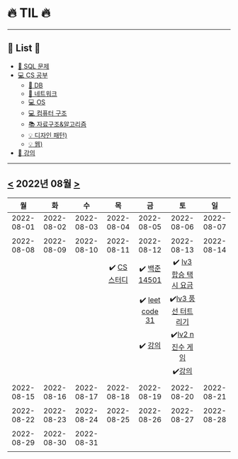 # :fire: TIL :fire:
---
## :cherry_blossom: List :cherry_blossom:
 - [:dolphin: SQL 문제](/SQL)
 - [:computer: CS 공부](/CS%20스터디)
	 - [:floppy_disk: DB](/CS%20스터디/DB)
	 -  [:satellite: 네트워크](/CS%20스터디/네트워크)
	 - [:computer: OS](/CS%20스터디/OS)
	 - [:computer: 컴퓨터 구조](/CS%20스터디/컴퓨터%20구조)
	 - [:books: 자료구조&알고리즘](/CS%20스터디/자료구조)
	 - [:bulb: 디자인 패턴)](/CS%20스터디/디자인%20패턴)
	 - [:bulb: 웹)](/CS%20스터디/웹)
 - [:herb: 강의](/강의)
 ---


## [<](/TIL%20달력/7월) 2022년 08월 [>](#)
|     월     |     화     |     수     |     목     |     금     |     토     |     일     |
|:----------:|:----------:|:----------:|:----------:|:----------:|:----------:|:----------:|
| 2022-08-01 | 2022-08-02 | 2022-08-03 | 2022-08-04 | 2022-08-05 | 2022-08-06 | 2022-08-07 |
|            |            |            |            |            |            |            |
| 2022-08-08 | 2022-08-09 | 2022-08-10 | 2022-08-11 | 2022-08-12 | 2022-08-13 | 2022-08-14 |
|            |            |            |  :heavy_check_mark: [CS 스터디](/CS%20스터디)| :heavy_check_mark: [백준 14501](https://github.com/nh0317/coding-test/tree/main/%EB%B0%B1%EC%A4%80/Silver/14501.%E2%80%85%ED%87%B4%EC%82%AC)|:heavy_check_mark: [lv3 합승 택시 요금](https://github.com/nh0317/coding-test/tree/main/%ED%94%84%EB%A1%9C%EA%B7%B8%EB%9E%98%EB%A8%B8%EC%8A%A4/lv3/72413.%E2%80%85%ED%95%A9%EC%8A%B9%E2%80%85%ED%83%9D%EC%8B%9C%E2%80%85%EC%9A%94%EA%B8%88)|            |
|            |            |            |            | :heavy_check_mark: [leet code 31](https://github.com/nh0317/leet-code/tree/main/31-next-permutation)|:heavy_check_mark:[lv3 풍선 터트리기](https://github.com/nh0317/coding-test/tree/main/%ED%94%84%EB%A1%9C%EA%B7%B8%EB%9E%98%EB%A8%B8%EC%8A%A4/lv3/68646.%E2%80%85%ED%92%8D%EC%84%A0%E2%80%85%ED%84%B0%ED%8A%B8%EB%A6%AC%EA%B8%B0)|            |
|            |            |            |            | :heavy_check_mark: [강의](/강의)|:heavy_check_mark:[lv2 n진수 게임](https://github.com/nh0317/coding-test/tree/main/%ED%94%84%EB%A1%9C%EA%B7%B8%EB%9E%98%EB%A8%B8%EC%8A%A4/lv2/17687.%E2%80%85%EF%BC%BB3%EC%B0%A8%EF%BC%BD%E2%80%85n%EC%A7%84%EC%88%98%E2%80%85%EA%B2%8C%EC%9E%84)|            |
|            |            |            |            |            |:heavy_check_mark:[강의](/강의)|            |
|            |            |            |            |            |            |            |
| 2022-08-15 | 2022-08-16 | 2022-08-17 | 2022-08-18 | 2022-08-19 | 2022-08-20 | 2022-08-21 |
|            |            |            |            |            |            |            |
| 2022-08-22 | 2022-08-23 | 2022-08-24 | 2022-08-25 | 2022-08-26 | 2022-08-27 | 2022-08-28 |
|            |            |            |            |            |            |            |
| 2022-08-29 | 2022-08-30 | 2022-08-31 |            |            |            |            |
|            |            |            |            |            |            |            |
